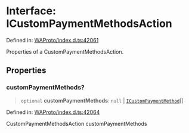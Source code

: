 # Interface: ICustomPaymentMethodsAction

Defined in: [WAProto/index.d.ts:42061](https://github.com/Fokusdotid/Baileys/blob/3533fb5d5a1e97f0cc8384505a121b389a346518/WAProto/index.d.ts#L42061)

Properties of a CustomPaymentMethodsAction.

## Properties

### customPaymentMethods?

> `optional` **customPaymentMethods**: `null` \| [`ICustomPaymentMethod`](ICustomPaymentMethod.md)[]

Defined in: [WAProto/index.d.ts:42064](https://github.com/Fokusdotid/Baileys/blob/3533fb5d5a1e97f0cc8384505a121b389a346518/WAProto/index.d.ts#L42064)

CustomPaymentMethodsAction customPaymentMethods
